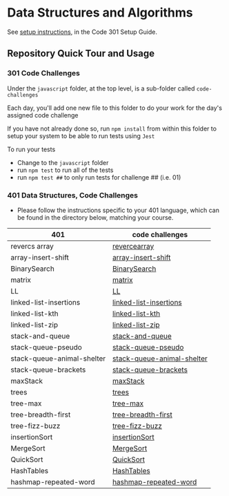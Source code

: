 # Data Structures and Algorithms

See [setup instructions](https://codefellows.github.io/setup-guide/code-301/3-code-challenges), in the Code 301 Setup Guide.

## Repository Quick Tour and Usage

### 301 Code Challenges

Under the `javascript` folder, at the top level, is a sub-folder called `code-challenges`

Each day, you'll add one new file to this folder to do your work for the day's assigned code challenge

If you have not already done so, run `npm install` from within this folder to setup your system to be able to run tests using `Jest`

To run your tests

- Change to the `javascript` folder
- run `npm test` to run all of the tests
- run `npm test ##` to only run tests for challenge ## (i.e. 01)

### 401 Data Structures, Code Challenges

- Please follow the instructions specific to your 401 language, which can be found in the directory below, matching your course.

| 401| code challenges |
| ----------- | ----------- |
| revercs array | [revercearray](./401challennging/array-reverse/README.md) |
|array-insert-shift | [array-insert-shift](./401challennging/array-insert-shift/README.md)|
|BinarySearch| [BinarySearch](./401challennging/BinarySearch/code3.md)|
|matrix| [matrix](./401challennging/Matrix/code4.md)|
|LL| [LL](./401challennging/linked-list/README.md)|
|linked-list-insertions| [linked-list-insertions](./401challennging/linked-list-insertions/README.md)|
|linked-list-kth| [linked-list-kth](./401challennging/linked-list-kth/README.md)|
|linked-list-zip| [linked-list-zip](./401challennging/linked-list-zip/README.md)|
|stack-and-queue| [stack-and-queue](./401challennging/stack-and-queue/README.md)|
|stack-queue-pseudo| [stack-queue-pseudo](./401challennging/stack-queue-pseudo/README.md)|
|stack-queue-animal-shelter| [stack-queue-animal-shelter](./401challennging/stack-queue-animal-shelter/README.md)|
|stack-queue-brackets| [stack-queue-brackets](./401challennging/stack-queue-brackets/README.md)|
|maxStack| [maxStack](./401challennging/maxStack/README.md)|
|trees| [trees](./401challennging/trees/README.md)|
|tree-max| [tree-max](./401challennging/tree-max/README.md)|
|tree-breadth-first| [tree-breadth-first](./401challennging/tree-breadth-first/README.md)|
|tree-fizz-buzz| [tree-fizz-buzz](./401challennging/tree-fizz-buzz/README.md)|
|insertionSort| [insertionSort](./401challennging/insertionSort/BLOG.md)|
|MergeSort| [MergeSort](./401challennging/MergeSort/BLOG.md)|
|QuickSort| [QuickSort](./401challennging/QuickSort/BLOG.md)|
|HashTables| [HashTables](./401challennging/HashTables/README.md)|
|hashmap-repeated-word| [hashmap-repeated-word](./401challennging/hashmap-repeated-word/README.md)|

